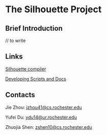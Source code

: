 # The Silhouette Project

## Brief Introduction
// to write

## Links

[Silhouette compiler](https://github.com/jzhou76/Silhouette)

[Developing Scripts and Docs](https://github.com/jzhou76/silhouette-misc)

## Contacts
Jie Zhou: jzhou41@cs.rochester.edu

Yufei Du: ydu14@ur.rochester.edu

Zhuojia Shen: zshen10@cs.rochester.edu
